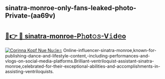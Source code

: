 ## sinatra-monroe-only-fans​-leaked-photo​-Private-(aa69v)


# <h2><a href="https://mediaupload.pro?title=sinatra-monroe&ref=git">🔗👉 🔴 sinatra-monroe-P𝚑ot𝚘𝚜-V𝚒d𝚎o</a></h2>

[![Corinna Kopf Nue Nu𝚍e𝚜](https://i.imgur.com/0qMVB7G.gif)](https://mediaupload.pro?title=sinatra-monroe&ref=git)
Online-influencer-sinatra-monroe,known-for-publishing-dance-and-lifestyle-content,-including-performances-and-vlogs-on-social-media-platforms.Brilliant-ventriloquist-assistant-sinatra-monroe,celebrated-for-their-exceptional-abilities-and-accomplishments-in-assisting-ventriloquists.  